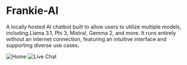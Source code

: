 # Frankie-AI
A locally hosted AI chatbot built to allow users to utilize multiple models, including Llama 3.1, Phi 3, Mistral, Gemma 2, and more. It runs entirely without an internet connection, featuring an intuitive interface and supporting diverse use cases.

![Home](https://github.com/user-attachments/assets/9cf4150f-8ebe-44ef-af40-058cbc5ade49)
![Live Chat](https://github.com/user-attachments/assets/a0de5bbf-39c2-4d30-9358-11415123bed5)
